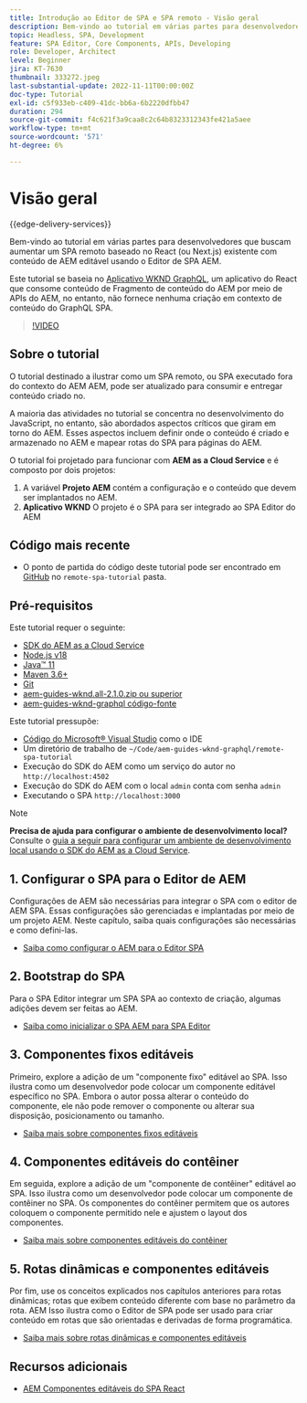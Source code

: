 ```yaml
---
title: Introdução ao Editor de SPA e SPA remoto - Visão geral
description: Bem-vindo ao tutorial em várias partes para desenvolvedores que buscam aumentar um SPA remoto existente com conteúdo de AEM editável usando o editor de AEM SPA.
topic: Headless, SPA, Development
feature: SPA Editor, Core Components, APIs, Developing
role: Developer, Architect
level: Beginner
jira: KT-7630
thumbnail: 333272.jpeg
last-substantial-update: 2022-11-11T00:00:00Z
doc-type: Tutorial
exl-id: c5f933eb-c409-41dc-bb6a-6b2220dfbb47
duration: 294
source-git-commit: f4c621f3a9caa8c2c64b8323312343fe421a5aee
workflow-type: tm+mt
source-wordcount: '571'
ht-degree: 6%

---
```


# Visão geral

{{edge-delivery-services}}

Bem-vindo ao tutorial em várias partes para desenvolvedores que buscam aumentar um SPA remoto baseado no React (ou Next.js) existente com conteúdo de AEM editável usando o Editor de SPA AEM.

Este tutorial se baseia no [Aplicativo WKND GraphQL](https://experienceleague.adobe.com/docs/experience-manager-learn/getting-started-with-aem-headless/graphql/overview.html?lang=pt-BR), um aplicativo do React que consome conteúdo de Fragmento de conteúdo do AEM por meio de APIs do AEM, no entanto, não fornece nenhuma criação em contexto de conteúdo do GraphQL SPA.

>[!VIDEO](https://video.tv.adobe.com/v/333272?quality=12&learn=on)

## Sobre o tutorial

O tutorial destinado a ilustrar como um SPA remoto, ou SPA executado fora do contexto do AEM AEM, pode ser atualizado para consumir e entregar conteúdo criado no.

A maioria das atividades no tutorial se concentra no desenvolvimento do JavaScript, no entanto, são abordados aspectos críticos que giram em torno do AEM. Esses aspectos incluem definir onde o conteúdo é criado e armazenado no AEM e mapear rotas do SPA para páginas do AEM.

O tutorial foi projetado para funcionar com **AEM as a Cloud Service** e é composto por dois projetos:

1. A variável __Projeto AEM__ contém a configuração e o conteúdo que devem ser implantados no AEM.
1. __Aplicativo WKND__ O projeto é o SPA para ser integrado ao SPA Editor do AEM

## Código mais recente

+ O ponto de partida do código deste tutorial pode ser encontrado em [GitHub](https://github.com/adobe/aem-guides-wknd-graphql/tree/main/remote-spa-tutorial) no `remote-spa-tutorial` pasta.

## Pré-requisitos

Este tutorial requer o seguinte:

+ [SDK do AEM as a Cloud Service](https://experienceleague.adobe.com/docs/experience-manager-learn/cloud-service/local-development-environment-set-up/aem-runtime.html?lang=en)
+ [Node.js v18](https://nodejs.org/en/)
+ [Java™ 11](https://downloads.experiencecloud.adobe.com/content/software-distribution/en/general.html)
+ [Maven 3.6+](https://maven.apache.org/)
+ [Git](https://git-scm.com/downloads)
+ [aem-guides-wknd.all-2.1.0.zip ou superior](https://github.com/adobe/aem-guides-wknd/releases)
+ [aem-guides-wknd-graphql código-fonte](https://github.com/adobe/aem-guides-wknd-graphql/tree/main)

Este tutorial pressupõe:

+ [Código do Microsoft® Visual Studio](https://visualstudio.microsoft.com/) como o IDE
+ Um diretório de trabalho de `~/Code/aem-guides-wknd-graphql/remote-spa-tutorial`
+ Execução do SDK do AEM como um serviço do autor no `http://localhost:4502`
+ Execução do SDK do AEM com o local `admin` conta com senha `admin`
+ Executando o SPA `http://localhost:3000`

>[!NOTE]
>
> **Precisa de ajuda para configurar o ambiente de desenvolvimento local?** Consulte o [guia a seguir para configurar um ambiente de desenvolvimento local usando o SDK do AEM as a Cloud Service](https://experienceleague.adobe.com/docs/experience-manager-learn/cloud-service/local-development-environment-set-up/overview.html?lang=pt-BR).

## 1. Configurar o SPA para o Editor de AEM

Configurações de AEM são necessárias para integrar o SPA com o editor de AEM SPA. Essas configurações são gerenciadas e implantadas por meio de um projeto AEM. Neste capítulo, saiba quais configurações são necessárias e como defini-las.

+ [Saiba como configurar o AEM para o Editor SPA](./aem-configure.md)

## 2. Bootstrap do SPA

Para o SPA Editor integrar um SPA SPA ao contexto de criação, algumas adições devem ser feitas ao AEM.

+ [Saiba como inicializar o SPA AEM para SPA Editor](./spa-bootstrap.md)

## 3. Componentes fixos editáveis

Primeiro, explore a adição de um &quot;componente fixo&quot; editável ao SPA. Isso ilustra como um desenvolvedor pode colocar um componente editável específico no SPA. Embora o autor possa alterar o conteúdo do componente, ele não pode remover o componente ou alterar sua disposição, posicionamento ou tamanho.

+ [Saiba mais sobre componentes fixos editáveis](./spa-fixed-component.md)

## 4. Componentes editáveis do contêiner

Em seguida, explore a adição de um &quot;componente de contêiner&quot; editável ao SPA. Isso ilustra como um desenvolvedor pode colocar um componente de contêiner no SPA. Os componentes do contêiner permitem que os autores coloquem o componente permitido nele e ajustem o layout dos componentes.

+ [Saiba mais sobre componentes editáveis do contêiner](./spa-container-component.md)

## 5. Rotas dinâmicas e componentes editáveis

Por fim, use os conceitos explicados nos capítulos anteriores para rotas dinâmicas; rotas que exibem conteúdo diferente com base no parâmetro da rota. AEM Isso ilustra como o Editor de SPA pode ser usado para criar conteúdo em rotas que são orientadas e derivadas de forma programática.

+ [Saiba mais sobre rotas dinâmicas e componentes editáveis](./spa-dynamic-routes.md)

## Recursos adicionais

+ [AEM Componentes editáveis do SPA React](https://www.npmjs.com/package/@adobe/aem-react-editable-components)
